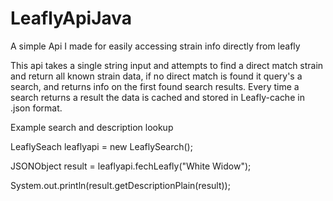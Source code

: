 # LeaflyApiJava
A simple Api I made for easily accessing strain info directly from leafly

  This api takes a single string input and attempts to find a direct match strain and return all known strain data, if no direct match is found it query's a search,
and returns info on the first found search results. Every time a search returns a result the data is cached and stored in Leafly-cache in .json format.


Example search and description lookup

LeaflySeach leaflyapi = new LeaflySearch();

JSONObject result = leaflyapi.fechLeafly("White Widow");

System.out.println(result.getDescriptionPlain(result));
 
